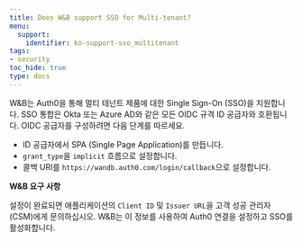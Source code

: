 ```yaml
---
title: Does W&B support SSO for Multi-tenant?
menu:
  support:
    identifier: ko-support-sso_multitenant
tags:
- security
toc_hide: true
type: docs
---
```


W&B는 Auth0을 통해 멀티 테넌트 제품에 대한 Single Sign-On (SSO)을 지원합니다. SSO 통합은 Okta 또는 Azure AD와 같은 모든 OIDC 규격 ID 공급자와 호환됩니다. OIDC 공급자를 구성하려면 다음 단계를 따르세요.

* ID 공급자에서 SPA (Single Page Application)를 만듭니다.
* `grant_type`을 `implicit` 흐름으로 설정합니다.
* 콜백 URI를 `https://wandb.auth0.com/login/callback`으로 설정합니다.

**W&B 요구 사항**

설정이 완료되면 애플리케이션의 `Client ID` 및 `Issuer URL`을 고객 성공 관리자 (CSM)에게 문의하십시오. W&B는 이 정보를 사용하여 Auth0 연결을 설정하고 SSO를 활성화합니다.
